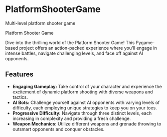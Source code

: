 # PlatformShooterGame
Multi-level platform shooter game

Platform Shooter Game

Dive into the thrilling world of the Platform Shooter Game! This Pygame-based project offers an action-packed experience where you'll engage in intense battles, navigate challenging levels, and face off against AI opponents.

## Features

- **Engaging Gameplay:** Take control of your character and experience the excitement of dynamic platform shooting with diverse weapons and tactics.
- **AI Bots:** Challenge yourself against AI opponents with varying levels of difficulty, each employing unique strategies to keep you on your toes.
- **Progressive Difficulty:** Navigate through three distinct levels, each increasing in complexity and providing a fresh challenge.
- **Weapon Mechanics:** Utilize different weapons and grenade throwing to outsmart opponents and conquer obstacles.
